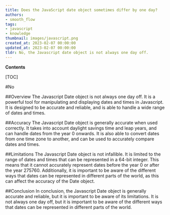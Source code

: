 ```yaml
---
title: Does the JavaScript date object sometimes differ by one day?
authors:
- smooth_flow
tags:
- javascript
- knowledge
thumbnail: images/javascript.png
created_at: 2023-02-07 00:00:00
updated_at: 2023-02-07 00:00:00
tldr: No, the Javascript date object is not always one day off.
---
```


**Contents**

[TOC]

#No

##Overview
The Javascript Date object is not always one day off. It is a powerful tool for manipulating and displaying dates and times in Javascript. It is designed to be accurate and reliable, and is able to handle a wide range of dates and times.

##Accuracy
The Javascript Date object is generally accurate when used correctly. It takes into account daylight savings time and leap years, and can handle dates from the year 0 onwards. It is also able to convert dates from one time zone to another, and can be used to accurately compare dates and times.

##Limitations
The Javascript Date object is not infallible. It is limited to the range of dates and times that can be represented in a 64-bit integer. This means that it cannot accurately represent dates before the year 0 or after the year 275760. Additionally, it is important to be aware of the different ways that dates can be represented in different parts of the world, as this can affect the accuracy of the Date object.

##Conclusion
In conclusion, the Javascript Date object is generally accurate and reliable, but it is important to be aware of its limitations. It is not always one day off, but it is important to be aware of the different ways that dates can be represented in different parts of the world.

